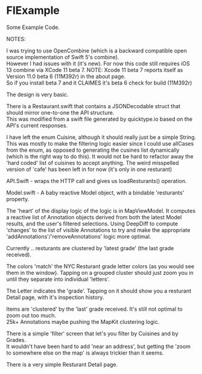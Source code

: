 # FIExample

Some Example Code.

NOTES:

I was trying to use OpenCombine (which is a backward compatible open source implementation of Swift 5's combine).  
However I had issues with it (it's new). 
For now this code still requires iOS 13 combine via XCode 11 beta 7.
NOTE: Xcode 11 beta 7 reports itself as Version 11.0 beta 6 (11M392r) in the about page.  
So if you install beta 7 and it CLAIMES it's beta 6 check for build (11M392r)

The design is very basic. 

There is a Restaurant.swift that contains a JSONDecodable struct that should mirror one-to-one the API structure.  
This was modified from a swift file generated by quicktype.io based on the API's current responses.

I have left the enum Cuisine, although it should really just be a simple String.  
This was mostly to make the filtering logic easier since I could use allCases from the enum, 
as opposed to generating the cusines list dynamically (which is the right way to do this).
It would not be hard to refactor away the 'hard coded' list of cuisines to accept anything. 
The weird misspelled version of 'cafe' has been left in for now (it's only in one resturant)

API.Swift - wraps the HTTP call and gives us loadResturants() operation.

Model.swift - A baby reactive Model object, with a bindable 'resturants' property.


The 'heart' of the display logic of the logic is in MapViewModel.
It computes a reactive list of Annotation objects derived from both the latest Model results, and the user's filtered selections.
Using DeepDiff to compute 'changes' to the list of visible Annotations to try and make the appropriate 'addAnnotations'/'removeAnnotations' logic more optimal.

Currently ..  resturants are clustered by 'latest grade' (the last grade received).

The colors 'match' the NYC Resturant grade letter colors (as you would see them in the window).
Tapping on a grouped cluster should just zoom you in until they separate into individual 'letters'.

The Letter indicates the 'grade'.  Tapping on it should show you a resturant Detail page, with it's inspection history.  

Items are 'clustered' by the 'last' grade received.  It's still not optimal to zoom out too much.  
25k+ Annotations maybe pushing the MapKit clustering logic.  

There is a simple 'filter' screen that let's you filter by Cuisines and by Grades.  
It wouldn't have been hard to add 'near an address', but getting the 'zoom to somewhere else on the map' is always trickier than it seems.

There is a very simple Resturant Detail page.






